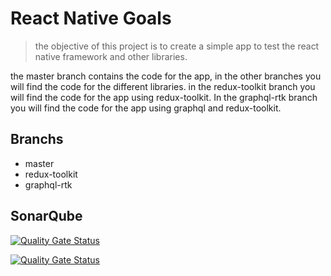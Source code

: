 # React Native Goals

> the objective of this project is to create a simple app to test the react native framework and other libraries.

the master branch contains the code for the app, in the other branches you will find the code for the different libraries.
in the redux-toolkit branch you will find the code for the app using redux-toolkit.
In the graphql-rtk branch you will find the code for the app using graphql and redux-toolkit.

## Branchs

- master
- redux-toolkit
- graphql-rtk

## SonarQube

[![Quality Gate Status](https://sonarcloud.io/api/project_badges/measure?project=react-native-goals&metric=alert_status)](https://sonarcloud.io/dashboard?id=react-native-goals)

[![Quality Gate Status](https://sonarcloud.io/api/project_badges/measure?project=react-native-goals&metric=alert_status)](https://sonarcloud.io/dashboard?id=react-native-goals)